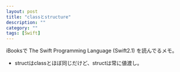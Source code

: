 ```yaml
---
layout: post
title: "classとstructure"
description: ""
category: ""
tags: [Swift]
---
```


iBooksで The Swift Programming Language (Swift2.1) を読んでるメモ。

* structはclassとほぼ同じだけど、structは常に値渡し。
